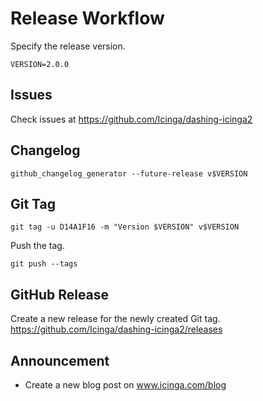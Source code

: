 # Release Workflow

Specify the release version.

```
VERSION=2.0.0
```

## Issues

Check issues at https://github.com/Icinga/dashing-icinga2

## Changelog

```
github_changelog_generator --future-release v$VERSION
```

## Git Tag
```
git tag -u D14A1F16 -m "Version $VERSION" v$VERSION
```

Push the tag.

```
git push --tags
```

## GitHub Release

Create a new release for the newly created Git tag.
https://github.com/Icinga/dashing-icinga2/releases

## Announcement

* Create a new blog post on www.icinga.com/blog
